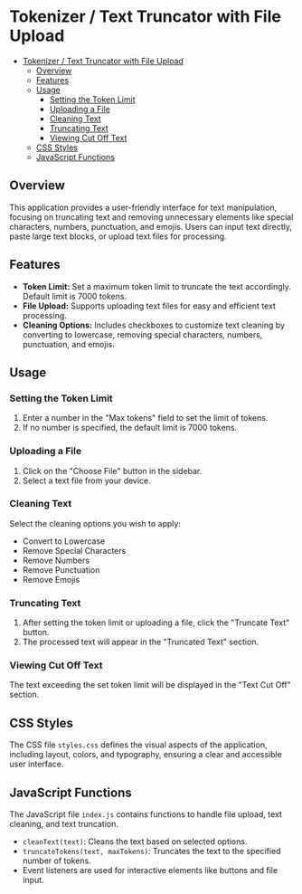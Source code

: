 # Tokenizer / Text Truncator with File Upload

- [Tokenizer / Text Truncator with File Upload](#tokenizer--text-truncator-with-file-upload)
  - [Overview](#overview)
  - [Features](#features)
  - [Usage](#usage)
    - [Setting the Token Limit](#setting-the-token-limit)
    - [Uploading a File](#uploading-a-file)
    - [Cleaning Text](#cleaning-text)
    - [Truncating Text](#truncating-text)
    - [Viewing Cut Off Text](#viewing-cut-off-text)
  - [CSS Styles](#css-styles)
  - [JavaScript Functions](#javascript-functions)

## Overview

This application provides a user-friendly interface for text manipulation, focusing on truncating text and removing unnecessary elements like special characters, numbers, punctuation, and emojis. Users can input text directly, paste large text blocks, or upload text files for processing.

## Features

- **Token Limit:** Set a maximum token limit to truncate the text accordingly. Default limit is 7000 tokens.
- **File Upload:** Supports uploading text files for easy and efficient text processing.
- **Cleaning Options:** Includes checkboxes to customize text cleaning by converting to lowercase, removing special characters, numbers, punctuation, and emojis.

## Usage

### Setting the Token Limit

1. Enter a number in the "Max tokens" field to set the limit of tokens.
2. If no number is specified, the default limit is 7000 tokens.

### Uploading a File

1. Click on the "Choose File" button in the sidebar.
2. Select a text file from your device.

### Cleaning Text

Select the cleaning options you wish to apply:

- Convert to Lowercase
- Remove Special Characters
- Remove Numbers
- Remove Punctuation
- Remove Emojis

### Truncating Text

1. After setting the token limit or uploading a file, click the "Truncate Text" button.
2. The processed text will appear in the "Truncated Text" section.

### Viewing Cut Off Text

The text exceeding the set token limit will be displayed in the "Text Cut Off" section.

## CSS Styles

The CSS file `styles.css` defines the visual aspects of the application, including layout, colors, and typography, ensuring a clear and accessible user interface.

## JavaScript Functions

The JavaScript file `index.js` contains functions to handle file upload, text cleaning, and text truncation.

- `cleanText(text)`: Cleans the text based on selected options.
- `truncateTokens(text, maxTokens)`: Truncates the text to the specified number of tokens.
- Event listeners are used for interactive elements like buttons and file input.
